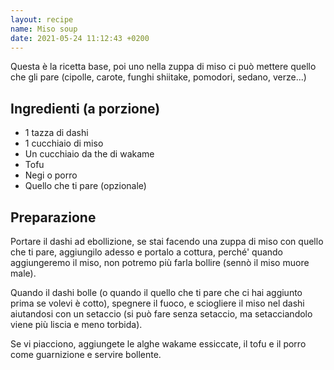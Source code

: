 ```yaml
---
layout: recipe
name: Miso soup
date: 2021-05-24 11:12:43 +0200
---
```


Questa è la ricetta base, poi uno nella zuppa di miso ci può mettere quello che gli pare (cipolle, carote, funghi shiitake, pomodori, sedano, verze...)
## Ingredienti (a porzione)

- 1 tazza di dashi
- 1 cucchiaio di miso
- Un cucchiaio da the di wakame
- Tofu
- Negi o porro
- Quello che ti pare (opzionale)

## Preparazione

Portare il dashi ad ebollizione, se stai facendo una zuppa di miso con quello che ti pare, aggiungilo adesso e portalo a cottura, perché' quando aggiungeremo il miso, non potremo più farla bollire (sennò il miso muore male).

Quando il dashi bolle (o quando il quello che ti pare che ci hai aggiunto prima se volevi è cotto), spegnere il fuoco, e sciogliere il miso nel dashi aiutandosi con un setaccio (si può fare senza setaccio, ma setacciandolo viene più liscia e meno torbida).

Se vi piacciono, aggiungete le alghe wakame essiccate, il tofu e il porro come guarnizione e servire bollente.

